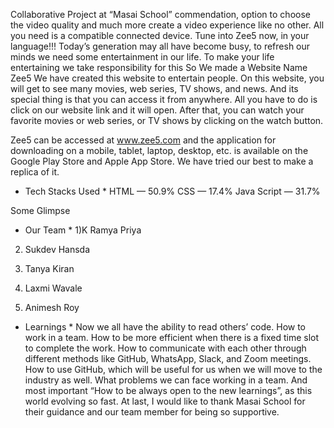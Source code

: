 Collaborative Project at “Masai School” commendation, option to choose the video quality and much more create a video experience like no other. All you need is a compatible connected device. Tune into Zee5 now, in your language!!!
Today’s generation may all have become busy, to refresh our minds we need some entertainment in our life. To make your life entertaining we take responsibility for this So We made a Website Name Zee5 We have created this website to entertain people. On this website, you will get to see many movies, web series, TV shows, and news. And its special thing is that you can access it from anywhere. All you have to do is click on our website link and it will open. After that, you can watch your favorite movies or web series, or TV shows by clicking on the watch button.

Zee5 can be accessed at www.zee5.com and the application for downloading on a mobile, tablet, laptop, desktop, etc. is available on the Google Play Store and Apple App Store.
We have tried our best to make a replica of it.

* Tech Stacks Used *
HTML — 50.9%
CSS — 17.4%
Java Script — 31.7%

Some Glimpse

* Our Team *
1)K Ramya Priya

2) Sukdev Hansda

3) Tanya Kiran

4) Laxmi Wavale

5) Animesh Roy

* Learnings *
Now we all have the ability to read others’ code.
How to work in a team.
How to be more efficient when there is a fixed time slot to complete the work.
How to communicate with each other through different methods like GitHub, WhatsApp, Slack, and Zoom meetings.
How to use GitHub, which will be useful for us when we will move to the industry as well.
What problems we can face working in a team.
And most important “How to be always open to the new learnings”, as this world evolving so fast.
At last, I would like to thank Masai School for their guidance and our team member for being so supportive.
